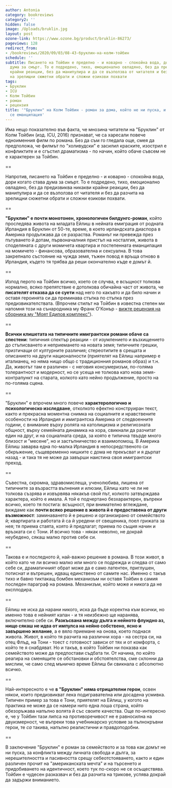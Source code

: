 ```yaml
---
author: Antonia
category: bookreviews
category2: ''
hidden: false
image: /Uploads/bruklin.jpg
layout: post
ozone-link: https://www.ozone.bg/product/bruklin-86273/
pageviews: 128
redirect_from:
- /bookreviews/2020/09/03/08-43-бруклин-на-колм-тойбин
schedule: ''
subtitle: Писането на Тойбин е пределно - и коварно - спокойна вода, дори когато става
  дума за смърт. То е подредено, тихо, емоционално овладяно, без да предизвиква никакви
  крайни реакции, без да манипулира и да се възползва от читателя и без да разчита
  на зрелищни сюжетни обрати и сложни езикови похвати
tags:
- Бруклин
- ICU
- Колм Тойбин
- роман
- рецензия
title: '"Бруклин" на Колм Тойбин - роман за дома, който не ни пуска, и несъстоялата
  се еманципация'
---
```


Има нещо показателно във факта, че мнозина читатели на "Бруклин" от Колм Тойбин (изд. ICU, 2016) признават, че са харесали повече едноименния филм по романа. Без да съм го гледала още, смея да предположа, че филмът по "холивудски" е засилил краските, изострил е конфликтите и е сгъстил драматизма - по начин, който обаче съвсем не е характерен за Тойбин. 

\==

Напротив, писането на Тойбин е пределно - и коварно - спокойна вода, дори когато става дума за смърт. То е подредено, тихо, емоционално овладяно, без да предизвиква никакви крайни реакции, без да манипулира и да се възползва от читателя и без да разчита на зрелищни сюжетни обрати и сложни езикови похвати. 

\==

**"Бруклин" е почти монотонен, хронологичен билдунгс-роман**, който проследява живота на младата Ейлиш в нейната емиграция от родната Ирландия в Бруклин от 50-те, време, в което ирландската диаспора в Америка продължава да се разраства. Романът ни превежда през пътуването й дотам, първоначалния пристъп на носталгия, живота в споделяната с други момичета квартира и постепенната еманципация на момичето - финансова, образователна и сексуална. В това закрепнало състояние на чужда земя, тъжен повод я връща отново в Ирландия, където тя трябва да реши окончателно къде е домът й.

\==

Изпод перото на Тойбин всичко, което се случва, е всъщност толкова нормално, всяко препятствие е дотолкова обичайна част от живота, че **писателят отказва да се суети** над него по какъвто и да било начин и оставя героинята си да преминава стъпка по стъпка през предизвикателствата. (Впрочем стилът на Тойбин в известна степен ми напомня този на сънародника му Франк О'Конър - [вижте рецензия на сборника му "Моят Едипов комплекс"](https://literaturnirazgovori.com/bookreviews/2019/09/13/11-16-%D1%80%D0%B5%D1%86%D0%B5%D0%BD%D0%B7%D0%B8%D1%8F-%D0%BC%D0%BE%D1%8F%D1%82-%D0%B5%D0%B4%D0%B8%D0%BF%D0%BE%D0%B2-%D0%BA%D0%BE%D0%BC%D0%BF%D0%BB%D0%B5%D0%BA%D1%81-%D0%BE%D1%82-%D1%84%D1%80%D0%B0%D0%BD%D0%BA-%D0%BE%D0%BA%D0%BE%D0%BD%D1%8A%D1%80.html)).

\==

**Всички клишетата на типичните имигрантски романи обаче са спестени**: типичния спектър реакции - от изумлението и възхищението до стъписването и неприемането на новата земя; типичните грешки, призтичащи от културните различия; стереотипите в срещата и описанието на други националности (приятелят на Ейлиш например е италианец, но няма нищо общо с традиционния романов образ) и т.н. Да, животът там е различен - с неговия консумеризъм, по-голяма толерантност и модерност, но се усеща не толкова като нова земя-контрапункт на старата, колкото като нейно продължение, просто на по-голяма сцена. 

\==

"Бруклин" е впрочем много повече **характерологично и психологическо изследване**, отколкото ефектно конструиран текст, както и прекрасна моментна снимка на социалните и нравствените особености на Ирландия и имигрантска Америка от следвоенните години, с внимание върху ролята на католицизма и религиозната общност, върху семейната динамика на хора, свикнали да разчитат един на друг, и на социалната среда, за която е типична твърде много близост и "месене", но и застъпничество и взаимопомощ. В Америка Ейлиш заварва една по-малка Ирландия в непосредственото си обкръжение, същевременно нишките с дома не прекъсват и я дърпат назад - и така тя не може да завърши наистина своя имигрантски преход. 

\==

Съвестна, скромна, здравомислеща, ученолюбива, лишена от типичните за възрастта вълнения и илюзии, Ейлиш като че ли не толкова съзрява и извървява някакъв свой път, колкото затвърждава характера, който е имала. А той е подчертано безхарактерен, въпреки всичко, което тя постига: всъщност, при внимателно вглеждане, виждаме как **почти всяко решение в живота й е предоставена от други възможност**: заминаването й е решено и организирано от семейството й; квартирата и работата й са й уредени от свещеника, поел грижата за нея; тя приема стаята, която й предлагат; приема по същия начин и връзката си с Тони. И всичко това - някак неволно, не докрай неубедено, сякаш малко против себе си. 

\==

Такова е и последното й, най-важно решение в романа. В този живот, в който като че ли всичко малко или много се подрежда и следва от само себе си, драматичният обрат може да е само латентен, приглушен, потиснат и вътрешен, идващ единствено от самите нас. Именно с такъв тихо и бавно тиктакащ бомбен механизъм ни оставя Тойбин в самия последен параграф на романа. Механизъм, който може и никога да не експлодира. 

\==

Ейлиш не иска да нарани никого, иска да бъде коректна към всички, но именно това е нейният капан - и тя неизбежно ще наранява, включително себе си. **Разкъсвана между дълга и нейното флуидно аз, нищо сякаш не идва от импулса на нейно собствено, ясно и завършено желание**, а е вяло приемане на онова, което поднася живота. Живот, в който тя разчита на различни хора - на сестра си, на отец Флъд, на Тони - тоест с готовност зависи от тях и от комфорта, с който те я снабдяват. Но и такъв, в който Тойбин ни показва как семейството може да предпостави съдбата ти. От начина, по който реагира на сменящите се обстановки и обстоятелства, сме склонни да мислим, че само след мъничко време Ейлиш би свикнала с абсолютно всичко. 

\==

Най-интересното е че **в "Бруклин" няма отрицателни герои**, освен някои, които предизвикват лека подигравателна или досадена усмивка. Типичен пример за това е Тони, приятелят на Ейлиш, у когото на практика не може да се намери нито една лоша страна, който обезоръжава напълно волята й със своите качества. Още по-интересно е, че у Тойбин тази липса на противоречивост не е равносилна на двуизмерност, че въпреки това учебникарско условие за пълнокръвни герои, те *са* такива, напълно реалистични и правдоподобни.

\==

В заключение "Бруклин" е роман за семейството и за това как домът не ни пуска, за конфликта между личната свобода и дълга, за нерешителността и пасивността срещу себеотстояването, както и един различен прочит на "американската мечта" и на търсенето и придобиването на идентичност, което тук по-скоро не се осъществява. Тойбин е чудесен разказвач и без да разчита на трикове, успява докрай да задържи вниманието.